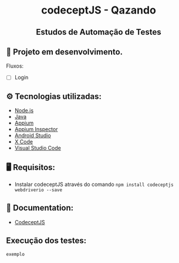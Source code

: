 <h1 align="center">codeceptJS - Qazando</h1>
<h2 align="center">Estudos de Automação de Testes</h2>

## 🔨 Projeto em desenvolvimento.
Fluxos:
- [ ] Login

## ⚙️ Tecnologias utilizadas:
- [Node.js](https://nodejs.org/en/)
- [Java](https://www.oracle.com/br/java/technologies/downloads/)
- [Appium](http://appium.io/downloads.html)
- [Appium Inspector](https://github.com/appium/appium-inspector/releases)
- [Android Studio](https://developer.android.com/studio/index.html?hl=pt-br)
- [X Code](https://apps.apple.com/br/app/xcode/id497799835?mt=12)
- [Visual Studio Code](https://code.visualstudio.com/download)

## 🖥️ Requisitos:
* Instalar codeceptJS através do comando `npm install codeceptjs webdriverio --save`

## 📖 Documentation:
- [CodeceptJS](https://codecept.io/mobile/#setting-up)
## Execução dos testes:
`exemplo`



